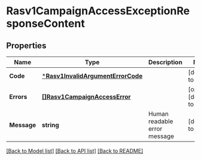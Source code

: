 # Rasv1CampaignAccessExceptionResponseContent

## Properties
Name | Type | Description | Notes
------------ | ------------- | ------------- | -------------
**Code** | [***Rasv1InvalidArgumentErrorCode**](RASv1InvalidArgumentErrorCode.md) |  | [default to null]
**Errors** | [**[]Rasv1CampaignAccessError**](RASv1CampaignAccessError.md) |  | [optional] [default to null]
**Message** | **string** | Human readable error message | [default to null]

[[Back to Model list]](../README.md#documentation-for-models) [[Back to API list]](../README.md#documentation-for-api-endpoints) [[Back to README]](../README.md)

